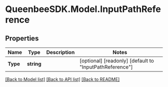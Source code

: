 
# QueenbeeSDK.Model.InputPathReference

## Properties

Name | Type | Description | Notes
------------ | ------------- | ------------- | -------------
**Type** | **string** |  | [optional] [readonly] [default to "InputPathReference"]

[[Back to Model list]](../README.md#documentation-for-models)
[[Back to API list]](../README.md#documentation-for-api-endpoints)
[[Back to README]](../README.md)

